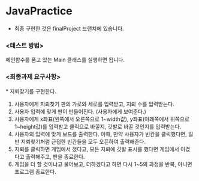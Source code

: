 JavaPractice
========================
- 최종 구현한 것은 finalProject 브랜치에 있습니다.
 
<h3><테스트 방법></h3>
<p>메인함수를 품고 있는 Main 클래스를 실행하면 됩니다.</p>

<h3><최종과제 요구사항></h3>
<p>* 지뢰찾기를 구현한다.</p>
<ol>  
<li> 사용자에게 지뢰찾기 판의 가로와 세로를 입력받고, 지뢰 수를 입력받는다. </li>
<li> 사용자 입력에 맞게 판이 만들어진다. (사용자에게 보여준다.)</li>
<li> 사용자에게 x좌표(왼쪽에서 오른쪽으로 1~width값), y좌표(아래쪽에서 위쪽으로 1~height값)를 입력받고 클릭으로 바꿀지, 깃발로 바꿀 것인지를 입력받는다.</li>
<li> 사용자의 입력에 맞게 보드를 출력한다. 이때, 만약 사용자가 빈칸을 클릭했다면, 일반 지뢰찾기처럼 근접한 빈칸들을 모두 오픈하여 출력해준다.</li>
<li> 지뢰를 클릭하면 게임에서 졌다고, 모든 지뢰에 깃발 표시를 했다면 게임에서 이겼다고 출력해주고, 판을 종료한다.</li>
<li> 게임을 더 할 것이냐고 물어보고, 더하겠다고 하면 다시 1~5의 과정을 반복, 아니면 프로그램 종료한다.</li>
</ol>




